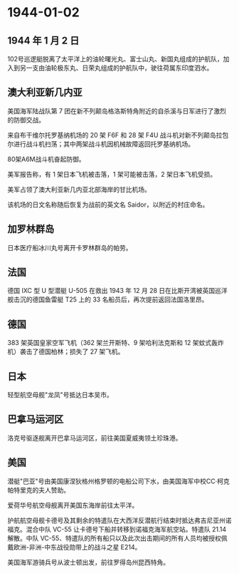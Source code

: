 # 1944-01-02

## 1944 年 1 月 2 日

102号巡逻艇脱离了太平洋上的油轮曙光丸、富士山丸、新国丸组成的护航队，加入到另一支由油轮极东丸、日荣丸组成的护航队中，驶往荷属东印度泗水。

## 澳大利亚新几内亚

美国海军陆战队第 7
团在新不列颠岛格洛斯特角附近的自杀溪与日军进行了激烈的防御交战。

来自布干维尔托罗基纳机场的 20 架 F6F 和 28 架 F4U
战斗机对新不列颠岛拉包尔进行战斗机扫荡；其中两架战斗机因机械故障返回托罗基纳机场。

80架A6M战斗机奋起防御。

美军报告称，有 1 架日本飞机被击落，1 架可能被击落，2 架日本飞机受损。

美军占领了澳大利亚新几内亚北部海岸的甘比机场。

该机场的日文名称随后恢复为战前的英文名 Saidor，以附近的村庄命名。

## 加罗林群岛

日本医疗船冰川丸号离开卡罗林群岛的帕劳。

## 法国

德国 IXC 型 U 型潜艇 U-505 在救出 1943 年 12 月 28
日在比斯开湾被英国巡洋舰击沉的德国鱼雷艇 T25 上的 33
名船员后，再次提前返回法国洛里昂。

## 德国

383 架英国皇家空军飞机（362 架兰开斯特、9 架哈利法克斯和 12
架蚊式轰炸机）袭击了德国柏林；损失了 27 架飞机。

## 日本

轻型航空母舰"龙凤"号抵达日本吴市。

## 巴拿马运河区

洛克号驱逐舰离开巴拿马运河区，前往美国夏威夷领土珍珠港。

## 美国

潜艇"巴亚"号由美国康涅狄格州格罗顿的电船公司下水，由美国海军中校CC·柯克帕特里克的夫人赞助。

爱荷华号航空母舰离开美国东海岸前往太平洋。

护航航空母舰卡德号及其剩余的特遣队在大西洋反潜航行结束时抵达弗吉尼亚州诺福克。混合中队
VC-55 让卡德号下船并转移到诺福克海军航空站。特遣队 21.14 解散。中队
VC-55、特遣队的所有船只以及此次出击期间的所有人员均被授权佩戴欧洲-非洲-中东战役勋带上的战斗之星
E214。

美国海军游骑兵号从波士顿出发，前往罗得岛州昆西特角。


